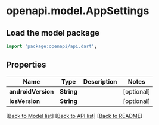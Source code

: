 # openapi.model.AppSettings

## Load the model package
```dart
import 'package:openapi/api.dart';
```

## Properties
Name | Type | Description | Notes
------------ | ------------- | ------------- | -------------
**androidVersion** | **String** |  | [optional] 
**iosVersion** | **String** |  | [optional] 

[[Back to Model list]](../README.md#documentation-for-models) [[Back to API list]](../README.md#documentation-for-api-endpoints) [[Back to README]](../README.md)


